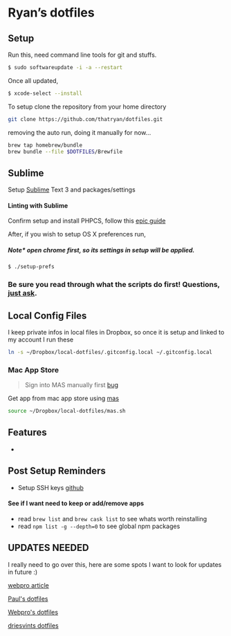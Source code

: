 # Ryan’s dotfiles

## Setup

Run this, need command line tools for git and stuffs.

```bash
$ sudo softwareupdate -i -a --restart
```

Once all updated,

```bash
$ xcode-select --install
```

To setup clone the repository from your home directory

```bash
git clone https://github.com/thatryan/dotfiles.git
```

removing the auto run, doing it manually for now...

```bash
brew tap homebrew/bundle
brew bundle --file $DOTFILES/Brewfile
```

## Sublime

Setup [Sublime](/sublime) Text 3 and packages/settings


#### Linting with Sublime
Confirm setup and install PHPCS, follow this [epic guide](https://webdevstudios.com/2017/04/06/lint-code-like-boss/)


After, if you wish to setup OS X preferences run,
##### Note* open chrome first, so its settings in setup will be applied.

```bash
$ ./setup-prefs
```

### Be sure you read through what the scripts do first! Questions, [just ask](https://github.com/thatryan/dotfiles/issues).

## Local Config Files
I keep private infos in local files in Dropbox, so once it is setup and linked to my account I run these

```bash
ln -s ~/Dropbox/local-dotfiles/.gitconfig.local ~/.gitconfig.local
```

### Mac App Store

> Sign into MAS manually first [bug](https://github.com/mas-cli/mas/issues/164)

Get app from mac app store using [mas](https://github.com/mas-cli/mas)

```bash
source ~/Dropbox/local-dotfiles/mas.sh
```
## Features
*

## Post Setup Reminders

* Setup SSH keys [github](https://help.github.com/articles/connecting-to-github-with-ssh/)

#### See if I want need to keep or add/remove apps

* read `brew list` and `brew cask list` to see whats worth reinstalling
* read `npm list -g --depth=0` to see global npm packages


## UPDATES NEEDED

I really need to go over this, here are some spots I want to look for updates in future :)

[webpro article](https://medium.com/@webprolific/getting-started-with-dotfiles-43c3602fd789)

[Paul's dotfiles](https://github.com/paulirish/dotfiles)

[Webpro's dotfiles](https://github.com/webpro/dotfiles)

[driesvints dotfiles](https://github.com/driesvints/dotfiles)
